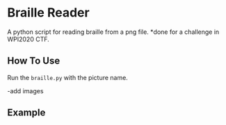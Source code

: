 # Braille Reader

A python script for reading braille from a png file.
*done for a challenge in WPI2020 CTF.


## How To Use
Run the `braille.py` with the picture name.

-add images

## Example

